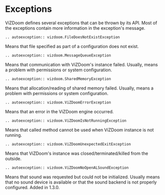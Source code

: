 # Exceptions

ViZDoom defines several exceptions that can be thrown by its API.
Most of the exceptions contain more information in the exception's message.

```{eval-rst}
.. autoexception:: vizdoom.FileDoesNotExistException
```
Means that file specified as part of a configuration does not exist.

```{eval-rst}
.. autoexception:: vizdoom.MessageQueueException
```

Means that communication with ViZDoom's instance failed. Usually, means a problem with permissions or system configuration.

```{eval-rst}
.. autoexception:: vizdoom.SharedMemoryException
```

Means that allocation/reading of shared memory failed. Usually, means a problem with permissions or system configuration.

```{eval-rst}
.. autoexception:: vizdoom.ViZDoomErrorException
```

Means that an error in the ViZDoom engine occurred.

```{eval-rst}
.. autoexception:: vizdoom.ViZDoomIsNotRunningException
```

Means that called method cannot be used when ViZDoom instance is not running.

```{eval-rst}
.. autoexception:: vizdoom.ViZDoomUnexpectedExitException
```

Means that ViZDoom's instance was closed/terminated/killed from the outside.

```{eval-rst}
.. autoexception:: vizdoom.ViZDoomNoOpenALSoundException
```

Means that sound was requested but could not be initialized. Usually means that no sound device is available or that the sound backend is not properly configured. Added in 1.3.0.
